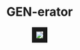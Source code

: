<h1 align="center"> GEN-erator </h1>
<p align="center">
<img src="https://github.com/kishanjalan11/GEN-erator/assets/41429552/cfbd3cff-db67-48e1-9e26-cc56d42c3eae"  border="10"/>
</p>
